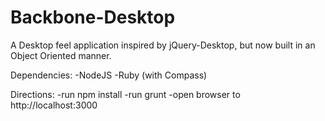 # Backbone-Desktop
A Desktop feel application inspired by jQuery-Desktop, but now built in an Object Oriented manner.


Dependencies:
-NodeJS
-Ruby (with Compass)

Directions:
-run npm install
-run grunt
-open browser to http://localhost:3000
